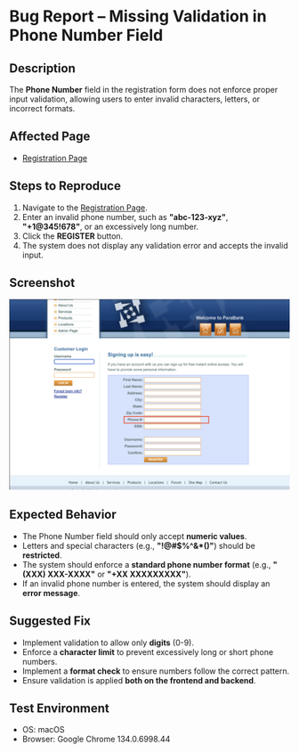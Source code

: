 <body>
    <h1>Bug Report – Missing Validation in Phone Number Field</h1>
    <h2>Description</h2>
    <p>The <strong>Phone Number</strong> field in the registration form does not enforce proper input validation, allowing users to enter invalid characters, letters, or incorrect formats.</p>
    <h2>Affected Page</h2>
    <ul>
        <li><a href="https://parabank.parasoft.com/parabank/register.htm">Registration Page</a></li>
    </ul>
    <h2>Steps to Reproduce</h2>
    <ol>
        <li>Navigate to the <a href="https://parabank.parasoft.com/parabank/register.htm">Registration Page</a>.</li>
        <li>Enter an invalid phone number, such as <strong>"abc-123-xyz"</strong>, <strong>"+1@345!678"</strong>, or an excessively long number.</li>
        <li>Click the <strong>REGISTER</strong> button.</li>
        <li>The system does not display any validation error and accepts the invalid input.</li>
    </ol>
    <h2>Screenshot</h2>
    <p><img src="Phone-Registration.png" alt="Screenshot showing missing validation in Phone Number field"></p>
    <h2>Expected Behavior</h2>
    <ul>
        <li>The Phone Number field should only accept <strong>numeric values</strong>.</li>
        <li>Letters and special characters (e.g., <strong>"!@#$%^&*()"</strong>) should be <strong>restricted</strong>.</li>
        <li>The system should enforce a <strong>standard phone number format</strong> (e.g., <strong>"(XXX) XXX-XXXX"</strong> or <strong>"+XX XXXXXXXXX"</strong>).</li>
        <li>If an invalid phone number is entered, the system should display an <strong>error message</strong>.</li>
    </ul>
    <h2>Suggested Fix</h2>
    <ul>
        <li>Implement validation to allow only <strong>digits</strong> (0-9).</li>
        <li>Enforce a <strong>character limit</strong> to prevent excessively long or short phone numbers.</li>
        <li>Implement a <strong>format check</strong> to ensure numbers follow the correct pattern.</li>
        <li>Ensure validation is applied <strong>both on the frontend and backend</strong>.</li>
    </ul>
    <h2>Test Environment</h2>
    <ul>
        <li>OS: macOS</li>
        <li>Browser: Google Chrome 134.0.6998.44</li>
    </ul>
</body>